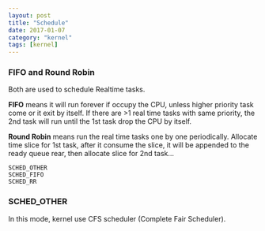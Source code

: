 ```yaml
---
layout: post
title: "Schedule"
date: 2017-01-07
category: "kernel" 
tags: [kernel]
---
```


### FIFO and Round Robin

Both are used to schedule Realtime tasks. 

**FIFO** means it will run forever if occupy the CPU, unless higher priority task
come or it exit by itself.  If there are >1 real time tasks with same
priority, the 2nd task will run until the 1st task drop the CPU by itself.

**Round Robin** means run the real time tasks one by one periodically.
Allocate time slice for 1st task, after it consume the slice, it will be
appended to the ready queue rear, then allocate slice for 2nd task...

    SCHED_OTHER
    SCHED_FIFO
    SCHED_RR

### SCHED_OTHER
In this mode, kernel use CFS scheduler (Complete Fair Scheduler). 
